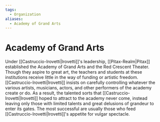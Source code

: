 ```yaml
---
tags:
  - Organization
aliases:
  - Academy of Grand Arts
---
```

# Academy of Grand Arts
Under [[Castruccio-Irovetti|Irovetti]]'s leadership, [[Pitax-Realm|Pitax]] established the Academy of Grand Arts and the Red Crescent Theater. Though they aspire to great art, the teachers and students at these institutions receive little in the way of funding or artistic freedom. [[Castruccio-Irovetti|Irovetti]] insists on carefully controlling whatever the various artists, musicians, actors, and other performers of the academy create or do. As a result, the talented sorts that [[Castruccio-Irovetti|Irovetti]] hoped to attract to the academy never come, instead leaving only those with limited talents and great delusions of grandeur to enter its gates. The most successful are usually those who feed [[Castruccio-Irovetti|Irovetti]]'s appetite for vulgar spectacle. 